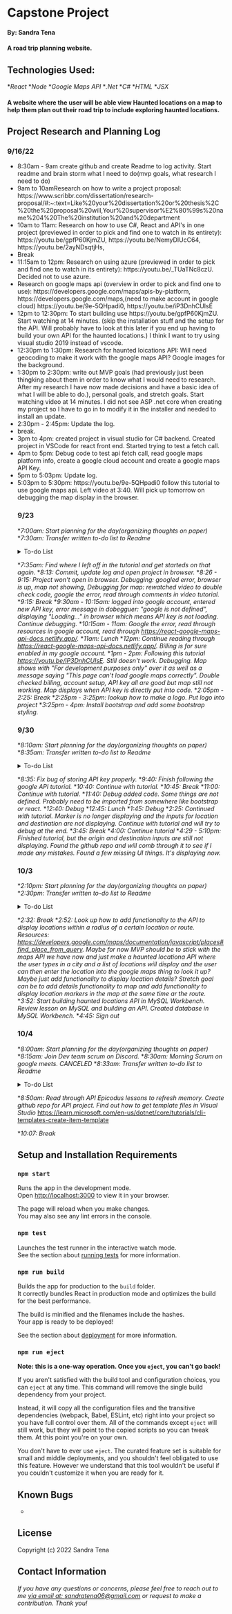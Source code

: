 # Capstone Project

#### By: Sandra Tena

#### A road trip planning website. 

## Technologies Used: 
*_React_
*_Node_
*_Google Maps API_
*_.Net_
*_C#_
*_HTML_
*_JSX_

#### A website where the user will be able view Haunted locations on a map to help them plan out their road trip to include exploring haunted locations. 

## Project Research and Planning Log
### 9/16/22
<ul>
<li>8:30am - 9am create github and create Readme to log activity. Start readme and brain storm what I need to do(mvp goals, what research I need to do)
<li> 9am to 10amResearch on how to write a project proposal: https://www.scribbr.com/dissertation/research-proposal/#:~:text=Like%20your%20dissertation%20or%20thesis%2C%20the%20proposal%20will,Your%20supervisor%E2%80%99s%20name%204%20The%20institution%20and%20department
<li> 10am to 11am: Research on how to use C#, React and API's in one project (previewed in order to pick and find one to watch in its entirety): https://youtu.be/gpfP60KjmZU, https://youtu.be/NemyDIUcC64, https://youtu.be/2ayNDsqtjHs, 
<li> Break
<li> 11:15am to 12pm: Research on using azure (previewed in order to pick and find one to watch in its entirety): https://youtu.be/_TUaTNc8czU. Decided not to use azure. 
<li> Research on google maps api (overview in order to pick and find one to use): https://developers.google.com/maps/apis-by-platform, https://developers.google.com/maps,(need to make account in google cloud) https://youtu.be/9e-5QHpadi0, https://youtu.be/iP3DnhCUIsE
<li> 12pm to 12:30pm: To start building use https://youtu.be/gpfP60KjmZU. Start watching at 14 minutes. (skip the installation stuff and the setup for the API. Will probably have to look at this later if you end up having to build your own API for the haunted locations.) I think I want to try using visual studio 2019 instead of vscode.
<li> 12:30pm to 1:30pm: Research for haunted loications API: Will need geocoding to make it work with the google maps API? Google images for the background. 
<li> 1:30pm to 2:30pm: write out MVP goals (had previously just been thingking about them in order to know what I would need to research. After my research I have now made decisions and have a basic idea of what I will be able to do.), personal goals, and stretch goals. Start watching video at 14 minutes. I did not see ASP .net core when creating my project so I have to go in to modify it in the installer and needed to install an update. 
<li> 2:30pm - 2:45pm: Update the log. 
<li> break. 
<li>3pm to 4pm: created project in visual studio for C# backend. Created project in VSCode for react front end. Started trying to test a fetch call.
<li> 4pm to 5pm: Debug code to test api fetch call, read google maps platform info, create a google cloud account and create a google maps API Key. 
<li> 5pm to 5:03pm: Update log. 
<li> 5:03pm to 5:30pm:  https://youtu.be/9e-5QHpadi0 follow this tutorial to use google maps api. Left video at 3:40. Will pick up tomorrow on debugging the map display in the browser. 
<br>

### 9/23
*_7:00am: Start planning for the day(organizing thoughts on paper)_
*_7:30am: Transfer written to-do list to Readme_
<details>
<summary>To-do List</summary>
<ul>
<li>Finish following the google API tutorial. 
<li>Test in Browser. 
<li>Debug if not working. 
<li>Look-up how to add functionality for it to display locations in a certain area. 
<li>Try one more time to find a haunted locations API. 
<li>Figure out how to use/implement that API. 
<li>Create my own haunted locations API if necessary.
<li>Connect the two APIs to work together in the project. 
<li>If I need a break from the API work, look up how to make my own logo, add bootstrap to react project, add bootstrap styling (if I'm able to see the project in the browser). 
<br>
</details>

*_7:35am: Find where I left off in the tutorial and get starteds on that again._
*_8:13: Commit, update log and open project in browser._
*_8:26 - 9:15: Project won't open in browser. Debugging: googled error, browser is up, map not showing, Debugging for map: rewatched video to double check code, google the error, read through comments in video tutorial._
*_9:15: Break_
*_9:30am - 10:15am: logged into google account, entered new API key, error message in dobegguer: "google is not defined", displaying "Loading..." in browser which means API key is not loading. Continue debugging._ 
*_10:15am - 11am: Google the error, read through resources in google account, read through https://react-google-maps-api-docs.netlify.app/._ 
*_11am: Lunch_
*_12pm: Continue reading through https://react-google-maps-api-docs.netlify.app/. Billing is for sure enabled in my google account._
*_1pm - 2pm: Following this tutorial https://youtu.be/iP3DnhCUIsE. Still doesn't work. Debugging. Map shows with "For development purposes only" over it as well as a message saying "This page can't load google maps correctly". Double checked billing, account setup, API key all are good but map still not working. Map displays when API key is directly put into code._
*_2:05pm - 2:25: Break_
*_2:25pm - 3:25pm: lookup how to make a logo. Put logo into project_
*_3:25pm - 4pm: Install bootstrap and add some bootstrap styling._

### 9/30
*_8:10am: Start planning for the day(organizing thoughts on paper)_
*_8:35am: Transfer written to-do list to Readme_
<details>
<summary>To-do List</summary>
<ul>
<li>Fix bug of storing API key properly. 
<li>Test in Browser. 
<li>Debug if not working. 
<li>Look-up how to add more functionality to the map:  display locations in a certain area, display route.  
<li>Try one more time to find a haunted locations API. 
<li>Figure out how to use/implement that API. 
<li>Create my own haunted locations API if necessary.
<li>Connect the two APIs to work together in the project. 
<li>If I need a break from the API work, add more bootstrap styling (if I'm able to see the project in the browser). 
<br>
</details>

*_8:35: Fix bug of storing API key properly._
*_9:40: Finish following the google API tutorial._
*_10:40: Continue with tutorial._
*_10:45: Break_
*_11:00: Continue with tutorial._
*_11:40: Debug added code. Some things are not defined. Probably need to be imported from somewhere like bootstrap or react._
*_12:40: Debug_
*_12:45: Lunch_
*_1:45: Debug_
*_2:25: Continued with tutorial. Marker is no longer displaying and the inputs for location and destination are not displaying. Continue with tutorial and will try to debug at the end._
*_3:45: Break_
*_4:00: Continue tutorial_
*_4:29 - 5:10pm: Finished tutorial, but the origin and destination inputs are still not displaying. Found the github repo and will comb through it to see if I made any mistakes. Found a few missing UI things. It's displaying now._

### 10/3
*_2:10pm: Start planning for the day(organizing thoughts on paper)_
*_2:30pm: Transfer written to-do list to Readme_
<details>
<summary>To-do List</summary>
<ul>
<li> Look up how to add functionality to the API to display locations within a radius of a certain location or route.  
<li> Try to add it. 
<li> Test in browser
<li> Debug
<li> Start to make hounted locations API. 
<li> Connect this API to React project to display a list
<li> Test in Browser
<li> Debug
<li> Add functionality to connect it to the maps API so that those locations are displayed in the map. 
<li> 
<li>
<br>
</details>

*_2:32: Break_
*_2:52: Look up how to add functionality to the API to display locations within a radius of a certain location or route. Resources: https://developers.google.com/maps/documentation/javascript/places#find_place_from_query. Maybe for now MVP should be to stick with the maps API we have now and just make a haunted locationa API where the user types in a city and a list of locations will display and the user can then enter the location into the google maps thing to look it up? Maybe just add functionality to display location details? Stretch goal can be to add details functionality to map and add functionality to display location markers in the map at the same time ar the route._
*_3:52: Start building haunted locations API in MySQL Workbench. Review lesson on MySQL and building an API. Created database in MySQL Workbench._ 
*_4:45: Sign out_

### 10/4
*_8:00am: Start planning for the day(organizing thoughts on paper)_
*_8:15am: Join Dev team scrum on Discord._
*_8:30am: Morning Scrum on google meets. CANCELED_
*_8:33am: Transfer written to-do list to Readme_ 
<details>
<summary>To-do List</summary>
<ul>
<li> Read through API Epicodus lessons to refresh memory.  https://www.learnhowtoprogram.com/c-and-net/building-an-api/new-api-template  
<li> Follow the lessons to create project with the haunted locations API. 
<li> Test in the browser. 
<li> Debug
<li> Write Readme for this project with endpoints. 
<li> Connect that project to this project. Follow epicodus lessons https://www.learnhowtoprogram.com/react/react-with-apis/ny-times-api-making-an-api-call-with-fetch-and-usestate. 
<li> Test in Browser
<li> Debug
<li> Add search functionality. 
<li> Test & Debug
<li> Style
<br>
</details>

*_8:50am: Read through API Epicodus lessons to refresh memory. Create github repo for API project. Find out how to get template files in Visual Studio_
https://learn.microsoft.com/en-us/dotnet/core/tutorials/cli-templates-create-item-template

*_10:07: Break_




## Setup and Installation Requirements

### `npm start`

Runs the app in the development mode.\
Open [http://localhost:3000](http://localhost:3000) to view it in your browser.

The page will reload when you make changes.\
You may also see any lint errors in the console.

### `npm test`

Launches the test runner in the interactive watch mode.\
See the section about [running tests](https://facebook.github.io/create-react-app/docs/running-tests) for more information.

### `npm run build`

Builds the app for production to the `build` folder.\
It correctly bundles React in production mode and optimizes the build for the best performance.

The build is minified and the filenames include the hashes.\
Your app is ready to be deployed!

See the section about [deployment](https://facebook.github.io/create-react-app/docs/deployment) for more information.

### `npm run eject`

**Note: this is a one-way operation. Once you `eject`, you can't go back!**

If you aren't satisfied with the build tool and configuration choices, you can `eject` at any time. This command will remove the single build dependency from your project.

Instead, it will copy all the configuration files and the transitive dependencies (webpack, Babel, ESLint, etc) right into your project so you have full control over them. All of the commands except `eject` will still work, but they will point to the copied scripts so you can tweak them. At this point you're on your own.

You don't have to ever use `eject`. The curated feature set is suitable for small and middle deployments, and you shouldn't feel obligated to use this feature. However we understand that this tool wouldn't be useful if you couldn't customize it when you are ready for it.

## Known Bugs

* 

## License



Copyright (c) 2022 Sandra Tena 

## Contact Information
_If you have any questions or concerns, please feel free to reach out to me [via email at: sandratena06@gmail.com](mailto:sandratena06@gmail.com) or request to make a contribution. Thank you!_ 
